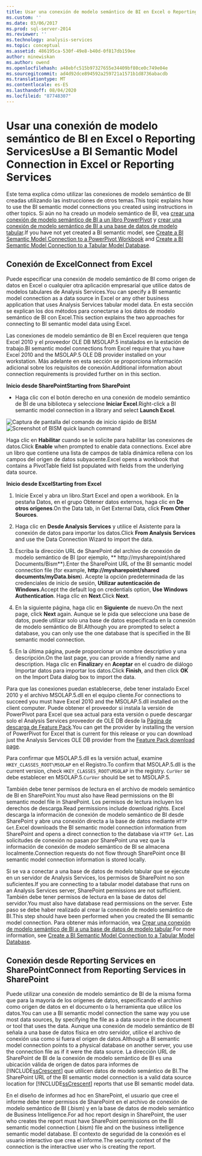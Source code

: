```yaml
---
title: Usar una conexión de modelo semántico de BI en Excel o Reporting Services | Microsoft Docs
ms.custom: ''
ms.date: 03/06/2017
ms.prod: sql-server-2014
ms.reviewer: ''
ms.technology: analysis-services
ms.topic: conceptual
ms.assetid: 486195ca-530f-49e8-b40d-0f817db159ee
author: minewiskan
ms.author: owend
ms.openlocfilehash: a48ebfc515b97327655e34409bf80ce0c749e04e
ms.sourcegitcommit: ad4d92dce894592a259721a1571b1d8736abacdb
ms.translationtype: MT
ms.contentlocale: es-ES
ms.lasthandoff: 08/04/2020
ms.locfileid: "87748307"
---
```

# <a name="use-a-bi-semantic-model-connection-in-excel-or-reporting-services"></a><span data-ttu-id="a0aa3-102">Usar una conexión de modelo semántico de BI en Excel o Reporting Services</span><span class="sxs-lookup"><span data-stu-id="a0aa3-102">Use a BI Semantic Model Connection in Excel or Reporting Services</span></span>
  <span data-ttu-id="a0aa3-103">Este tema explica cómo utilizar las conexiones de modelo semántico de BI creadas utilizando las instrucciones de otros temas.</span><span class="sxs-lookup"><span data-stu-id="a0aa3-103">This topic explains how to use the BI semantic model connections you created using instructions in other topics.</span></span> <span data-ttu-id="a0aa3-104">Si aún no ha creado un modelo semántico de BI, vea [crear una conexión de modelo semántico de BI a un libro PowerPivot](create-a-bi-semantic-model-connection-to-a-power-pivot-workbook.md) y [crear una conexión de modelo semántico de BI a una base de datos de modelo tabular](create-a-bi-semantic-model-connection-to-a-tabular-model-database.md).</span><span class="sxs-lookup"><span data-stu-id="a0aa3-104">If you have not yet created a BI semantic model, see [Create a BI Semantic Model Connection to a PowerPivot Workbook](create-a-bi-semantic-model-connection-to-a-power-pivot-workbook.md) and [Create a BI Semantic Model Connection to a Tabular Model Database](create-a-bi-semantic-model-connection-to-a-tabular-model-database.md).</span></span>  
  
##  <a name="connect-from-excel"></a><a name="bkmk_connect"></a> <span data-ttu-id="a0aa3-105">Conexión de Excel</span><span class="sxs-lookup"><span data-stu-id="a0aa3-105">Connect from Excel</span></span>  
 <span data-ttu-id="a0aa3-106">Puede especificar una conexión de modelo semántico de BI como origen de datos en Excel o cualquier otra aplicación empresarial que utilice datos de modelos tabulares de Analysis Services.</span><span class="sxs-lookup"><span data-stu-id="a0aa3-106">You can specify a BI semantic model connection as a data source in Excel or any other business application that uses Analysis Services tabular model data.</span></span> <span data-ttu-id="a0aa3-107">En esta sección se explican los dos métodos para conectarse a los datos de modelo semántico de BI con Excel.</span><span class="sxs-lookup"><span data-stu-id="a0aa3-107">This section explains the two approaches for connecting to BI semantic model data using Excel.</span></span>  
  
 <span data-ttu-id="a0aa3-108">Las conexiones de modelo semántico de BI en Excel requieren que tenga Excel 2010 y el proveedor OLE DB MSOLAP.5 instalados en la estación de trabajo.</span><span class="sxs-lookup"><span data-stu-id="a0aa3-108">BI semantic model connections from Excel require that you have Excel 2010 and the MSOLAP.5 OLE DB provider installed on your workstation.</span></span> <span data-ttu-id="a0aa3-109">Más adelante en esta sección se proporciona información adicional sobre los requisitos de conexión.</span><span class="sxs-lookup"><span data-stu-id="a0aa3-109">Additional information about connection requirements is provided further on in this section.</span></span>  
  
 <span data-ttu-id="a0aa3-110">**Inicio desde SharePoint**</span><span class="sxs-lookup"><span data-stu-id="a0aa3-110">**Starting from SharePoint**</span></span>  
  
-   <span data-ttu-id="a0aa3-111">Haga clic con el botón derecho en una conexión de modelo semántico de BI de una biblioteca y seleccione **Iniciar Excel**.</span><span class="sxs-lookup"><span data-stu-id="a0aa3-111">Right-click a BI semantic model connection in a library and select **Launch Excel**.</span></span>  
  
 <span data-ttu-id="a0aa3-112">![Captura de pantalla del comando de inicio rápido de BISM](../media/ssas-bism-quicklaunch.gif "Captura de pantalla del comando de inicio rápido de BISM")</span><span class="sxs-lookup"><span data-stu-id="a0aa3-112">![Screenshot of BISM quick launch command](../media/ssas-bism-quicklaunch.gif "Screenshot of BISM quick launch command")</span></span>  
  
 <span data-ttu-id="a0aa3-113">Haga clic en **Habilitar** cuando se le solicite para habilitar las conexiones de datos.</span><span class="sxs-lookup"><span data-stu-id="a0aa3-113">Click **Enable** when prompted to enable data connections.</span></span> <span data-ttu-id="a0aa3-114">Excel abre un libro que contiene una lista de campos de tabla dinámica rellena con los campos del origen de datos subyacente.</span><span class="sxs-lookup"><span data-stu-id="a0aa3-114">Excel opens a workbook that contains a PivotTable field list populated with fields from the underlying data source.</span></span>  
  
 <span data-ttu-id="a0aa3-115">**Inicio desde Excel**</span><span class="sxs-lookup"><span data-stu-id="a0aa3-115">**Starting from Excel**</span></span>  
  
1.  <span data-ttu-id="a0aa3-116">Inicie Excel y abra un libro.</span><span class="sxs-lookup"><span data-stu-id="a0aa3-116">Start Excel and open a workbook.</span></span> <span data-ttu-id="a0aa3-117">En la pestaña Datos, en el grupo Obtener datos externos, haga clic en **De otros orígenes**.</span><span class="sxs-lookup"><span data-stu-id="a0aa3-117">On the Data tab, in Get External Data, click **From Other Sources**.</span></span>  
  
2.  <span data-ttu-id="a0aa3-118">Haga clic en **Desde Analysis Services** y utilice el Asistente para la conexión de datos para importar los datos.</span><span class="sxs-lookup"><span data-stu-id="a0aa3-118">Click **From Analysis Services** and use the Data Connection Wizard to import the data.</span></span>  
  
3.  <span data-ttu-id="a0aa3-119">Escriba la dirección URL de SharePoint del archivo de conexión de modelo semántico de BI (por ejemplo, \*\* http://mysharepoint/shared Documents/Bism\*\*).</span><span class="sxs-lookup"><span data-stu-id="a0aa3-119">Enter the SharePoint URL of the BI semantic model connection file (for example, **http://mysharepoint/shared documents/myData.bism**).</span></span> <span data-ttu-id="a0aa3-120">Acepte la opción predeterminada de las credenciales de inicio de sesión, **Utilizar autenticación de Windows**.</span><span class="sxs-lookup"><span data-stu-id="a0aa3-120">Accept the default log on credentials option, **Use Windows Authentication**.</span></span> <span data-ttu-id="a0aa3-121">Haga clic en **Next**.</span><span class="sxs-lookup"><span data-stu-id="a0aa3-121">Click **Next**.</span></span>  
  
4.  <span data-ttu-id="a0aa3-122">En la siguiente página, haga clic en **Siguiente** de nuevo.</span><span class="sxs-lookup"><span data-stu-id="a0aa3-122">On the next page, click **Next** again.</span></span> <span data-ttu-id="a0aa3-123">Aunque se le pida que seleccione una base de datos, puede utilizar solo una base de datos especificada en la conexión de modelo semántico de BI.</span><span class="sxs-lookup"><span data-stu-id="a0aa3-123">Although you are prompted to select a database, you can only use the one database that is specified in the BI semantic model connection.</span></span>  
  
5.  <span data-ttu-id="a0aa3-124">En la última página, puede proporcionar un nombre descriptivo y una descripción.</span><span class="sxs-lookup"><span data-stu-id="a0aa3-124">On the last page, you can provide a friendly name and description.</span></span> <span data-ttu-id="a0aa3-125">Haga clic en **Finalizar**y en **Aceptar** en el cuadro de diálogo Importar datos para importar los datos.</span><span class="sxs-lookup"><span data-stu-id="a0aa3-125">Click **Finish**, and then click **OK** on the Import Data dialog box to import the data.</span></span>  
  
 <span data-ttu-id="a0aa3-126">Para que las conexiones puedan establecerse, debe tener instalado Excel 2010 y el archivo MSOLAP.5.dll en el equipo cliente.</span><span class="sxs-lookup"><span data-stu-id="a0aa3-126">For connections to succeed you must have Excel 2010 and the MSOLAP.5.dll installed on the client computer.</span></span> <span data-ttu-id="a0aa3-127">Puede obtener el proveedor si instala la versión de PowerPivot para Excel que sea actual para esta versión o puede descargar solo el Analysis Services proveedor de OLE DB desde la [Página de descarga de Feature Pack](https://go.microsoft.com/fwlink/?linkid=214066).</span><span class="sxs-lookup"><span data-stu-id="a0aa3-127">You can get the provider by installing the version of PowerPivot for Excel that is current for this release or you can download just the Analysis Services OLE DB provider from the [Feature Pack download page](https://go.microsoft.com/fwlink/?linkid=214066).</span></span>  
  
 <span data-ttu-id="a0aa3-128">Para confirmar que MSOLAP.5.dll es la versión actual, examine `HKEY_CLASSES_ROOT\MSOLAP` en el Registro.</span><span class="sxs-lookup"><span data-stu-id="a0aa3-128">To confirm that MSOLAP.5.dll is the current version, check `HKEY_CLASSES_ROOT\MSOLAP` in the registry.</span></span> <span data-ttu-id="a0aa3-129">`CurVer` se debe establecer en MSOLAP.5.</span><span class="sxs-lookup"><span data-stu-id="a0aa3-129">`CurVer` should be set to MSOLAP.5.</span></span>  
  
 <span data-ttu-id="a0aa3-130">También debe tener permisos de lectura en el archivo de modelo semántico de BI en SharePoint.</span><span class="sxs-lookup"><span data-stu-id="a0aa3-130">You must also have Read permissions on the BI semantic model file in SharePoint.</span></span> <span data-ttu-id="a0aa3-131">Los permisos de lectura incluyen los derechos de descarga.</span><span class="sxs-lookup"><span data-stu-id="a0aa3-131">Read permissions include download rights.</span></span> <span data-ttu-id="a0aa3-132">Excel descarga la información de conexión de modelo semántico de BI desde SharePoint y abre una conexión directa a la base de datos mediante `HTTP Get`.</span><span class="sxs-lookup"><span data-stu-id="a0aa3-132">Excel downloads the BI semantic model connection information from SharePoint and opens a direct connection to the database via `HTTP Get`.</span></span> <span data-ttu-id="a0aa3-133">Las solicitudes de conexión no pasan por SharePoint una vez que la información de conexión de modelo semántico de BI se almacena localmente.</span><span class="sxs-lookup"><span data-stu-id="a0aa3-133">Connection requests do not flow through SharePoint once BI semantic model connection information is stored locally.</span></span>  
  
 <span data-ttu-id="a0aa3-134">Si se va a conectar a una base de datos de modelo tabular que se ejecute en un servidor de Analysis Services, los permisos de SharePoint no son suficientes.</span><span class="sxs-lookup"><span data-stu-id="a0aa3-134">If you are connecting to a tabular model database that runs on an Analysis Services server, SharePoint permissions are not sufficient.</span></span> <span data-ttu-id="a0aa3-135">También debe tener permisos de lectura en la base de datos del servidor.</span><span class="sxs-lookup"><span data-stu-id="a0aa3-135">You must also have database read permissions on the server.</span></span> <span data-ttu-id="a0aa3-136">Este paso se debe haber realizado al crear la conexión de modelo semántico de BI.</span><span class="sxs-lookup"><span data-stu-id="a0aa3-136">This step should have been performed when you created the BI semantic model connection.</span></span> <span data-ttu-id="a0aa3-137">Para obtener más información, vea [Crear una conexión de modelo semántico de BI a una base de datos de modelo tabular](create-a-bi-semantic-model-connection-to-a-tabular-model-database.md).</span><span class="sxs-lookup"><span data-stu-id="a0aa3-137">For more information, see [Create a BI Semantic Model Connection to a Tabular Model Database](create-a-bi-semantic-model-connection-to-a-tabular-model-database.md).</span></span>  
  
##  <a name="connect-from-reporting-services-in-sharepoint"></a><a name="bkmk_use"></a> <span data-ttu-id="a0aa3-138">Conexión desde Reporting Services en SharePoint</span><span class="sxs-lookup"><span data-stu-id="a0aa3-138">Connect from Reporting Services in SharePoint</span></span>  
 <span data-ttu-id="a0aa3-139">Puede utilizar una conexión de modelo semántico de BI de la misma forma que para la mayoría de los orígenes de datos, especificando el archivo como origen de datos en el documento o la herramienta que utilice los datos.</span><span class="sxs-lookup"><span data-stu-id="a0aa3-139">You can use a BI semantic model connection the same way you use most data sources, by specifying the file as a data source in the document or tool that uses the data.</span></span> <span data-ttu-id="a0aa3-140">Aunque una conexión de modelo semántico de BI señala a una base de datos física en otro servidor, utilice el archivo de conexión usa como si fuera el origen de datos.</span><span class="sxs-lookup"><span data-stu-id="a0aa3-140">Although a BI semantic model connection points to a physical database on another server, you use the connection file as if it were the data source.</span></span> <span data-ttu-id="a0aa3-141">La dirección URL de SharePoint de BI de la conexión de modelo semántico de BI es una ubicación válida de origen de datos para informes de [!INCLUDE[ssCrescent](../../includes/sscrescent-md.md)] que utilicen datos de modelo semántico de BI.</span><span class="sxs-lookup"><span data-stu-id="a0aa3-141">The SharePoint URL of the BI semantic model connection is a valid data source location for [!INCLUDE[ssCrescent](../../includes/sscrescent-md.md)] reports that use BI semantic model data.</span></span>  
  
 <span data-ttu-id="a0aa3-142">En el diseño de informes ad hoc en SharePoint, el usuario que cree el informe debe tener permisos de SharePoint en el archivo de conexión de modelo semántico de BI (.bism) y en la base de datos de modelo semántico de Business Intelligence.</span><span class="sxs-lookup"><span data-stu-id="a0aa3-142">For ad hoc report design in SharePoint, the user who creates the report must have SharePoint permissions on the BI semantic model connection (.bism) file and on the business intelligence semantic model database.</span></span> <span data-ttu-id="a0aa3-143">El contexto de seguridad de la conexión es el usuario interactivo que crea el informe.</span><span class="sxs-lookup"><span data-stu-id="a0aa3-143">The security context of the connection is the interactive user who is creating the report.</span></span>  
  
  
